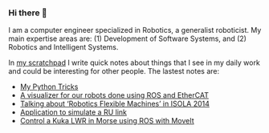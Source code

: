 ### Hi there 👋

I am a computer engineer specialized in Robotics, a generalist roboticist. My main expertise areas are: (1) Development of Software Systems, and (2) Robotics and Intelligent Systems.

In [my scratchpad](https://dgerod.github.io) I write quick notes about things that I see in my daily work and could be interesting for other people. The lastest notes are:

<!--START_SECTION:posts-->
* [My Python Tricks](https://dgerod.github.io/2018/06/11/tricks-for-python-2.7.html)
* [A visualizer for our robots done using ROS and EtherCAT](https://dgerod.github.io/2015/04/19/robot-visualizer-using-ros-and-ecat.html)
* [Talking about ‘Robotics Flexible Machines’ in ISOLA 2014](https://dgerod.github.io/2014/10/12/talk-isola-2014.html)
* [Application to simulate a RU link](https://dgerod.github.io/2014/07/01/app-simulate-RU-link.html)
* [Control a Kuka LWR in Morse using ROS with MoveIt](https://dgerod.github.io/2014/06/10/control-klwr-using-morse-and-ros.html)
<!--END_SECTION:posts-->
